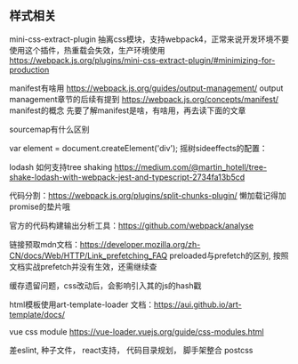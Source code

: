 ## 样式相关
mini-css-extract-plugin  抽离css模块，支持webpack4，正常来说开发环境不要使用这个插件，热重载会失效，生产环境使用  https://webpack.js.org/plugins/mini-css-extract-plugin/#minimizing-for-production



manifest有啥用
https://webpack.js.org/guides/output-management/  output management章节的后续有提到
https://webpack.js.org/concepts/manifest/  manifest的概念
先要了解manifest是啥，有啥用，再去读下面的文章


sourcemap有什么区别


  var element = document.createElement('div');
摇树sideeffects的配置：

lodash 如何支持tree shaking  https://medium.com/@martin_hotell/tree-shake-lodash-with-webpack-jest-and-typescript-2734fa13b5cd


代码分割：https://webpack.js.org/plugins/split-chunks-plugin/
懒加载记得加promise的垫片哦

官方的代码构建输出分析工具：https://github.com/webpack/analyse



链接预取mdn文档：https://developer.mozilla.org/zh-CN/docs/Web/HTTP/Link_prefetching_FAQ
preloaded与prefetch的区别, 按照文档实战prefetch并没有生效，还需继续查


缓存遗留问题，css改动后，会影响引入其的js的hash戳

html模板使用art-template-loader
文档：https://aui.github.io/art-template/docs/


vue css module https://vue-loader.vuejs.org/guide/css-modules.html


差eslint, 种子文件， react支持， 代码目录规划， 脚手架整合  postcss
